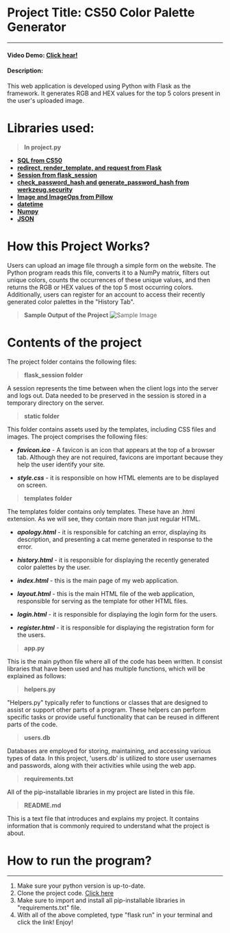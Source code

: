 # Project Title: CS50 Color Palette Generator

---

#### Video Demo: [Click hear!](https://youtu.be/6Exq8OmzD1A)

#### Description:
This web application is developed using Python with Flask as the framework. It generates RGB and HEX values for the top 5 colors present in the user's uploaded image.

# Libraries used:

>**In project.py**

* [**SQL from CS50**](https://cs50.readthedocs.io/libraries/cs50/python/#cs50.SQL)
* [**redirect, render_template, and request from Flask**](https://flask.palletsprojects.com/en/3.0.x/)
* [**Session from flask_session**](https://flask.palletsprojects.com/en/3.0.x/)
* [**check_password_hash and generate_password_hash from werkzeug.security**](https://werkzeug.palletsprojects.com/en/3.0.x/utils/)
* [**Image and ImageOps from Pillow**](https://pillow.readthedocs.io/en/stable/)
* [**datetime**](https://docs.python.org/3/library/datetime.html)
* [**Numpy**](https://numpy.org/doc/stable/user/)
* [**JSON**](https://docs.python.org/3/library/json.html)


# How this Project Works?

Users can upload an image file through a simple form on the website. The Python program reads this file, converts it to a NumPy matrix, filters out unique colors, counts the occurrences of these unique values, and then returns the RGB or HEX values of the top 5 most occurring colors. Additionally, users can register for an account to access their recently generated color palettes in the "History Tab".

>**Sample Output of the Project**
![Sample Image](./static/Sample.png)

# Contents of the project

The project folder contains the following files:

>**flask_session folder**

A session represents the time between when the client logs into the server and logs out. Data needed to be preserved in the session is stored in a temporary directory on the server.

>**static folder**

This folder contains assets used by the templates, including CSS files and images. The project comprises the following files:

* **_favicon.ico_** - A favicon is an icon that appears at the top of a browser tab. Although they are not required, favicons are important because they help the user identify your site.

* **_style.css_** - it is responsible on how HTML elements are to be displayed on screen.

>**templates folder**

The templates folder contains only templates. These have an .html extension. As we will see, they contain more than just regular HTML.

* **_apology.html_** - it is responsible for catching an error, displaying its description, and presenting a cat meme generated in response to the error.

* **_history.html_** - it is responsible for displaying the recently generated color palettes by the user.

* **_index.html_** - this is the main page of my web application.

* **_layout.html_** - this is the main HTML file of the web application, responsible for serving as the template for other HTML files.

* **_login.html_** - it is responsible for displaying the login form for the users.

* **_register.html_** - it is responsible for displaying the registration form for the users.

>**app.py**

This is the main python file where all of the code has been written. It consist libraries that have been used and has multiple functions, which will be explained as follows:

>**helpers.py**

"Helpers.py" typically refer to functions or classes that are designed to assist or support other parts of a program. These helpers can perform specific tasks or provide useful functionality that can be reused in different parts of the code.

>**users.db**

Databases are employed for storing, maintaining, and accessing various types of data. In this project, 'users.db' is utilized to store user usernames and passwords, along with their activities while using the web app.


>**requirements.txt**

All of the pip-installable libraries in my project are listed in this file.

>**README.md**

This is a text file that introduces and explains my project. It contains information that is commonly required to understand what the project is about.

# How to run the program?

---

1. Make sure your python version is up-to-date.
2. Clone the project code. [Click here](https://github.com/code50/142967173/blob/main/project/project.py)
3. Make sure to import and install all pip-installable libraries in "requirements.txt" file.
4. With all of the above completed, type "flask run" in your terminal and click the link! Enjoy!
